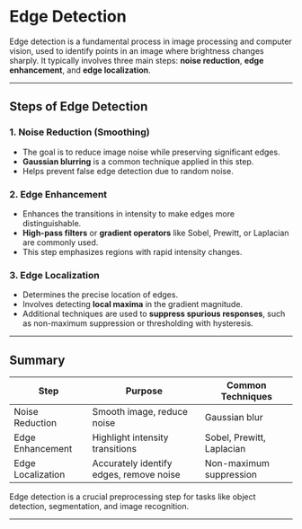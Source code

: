 # Edge Detection

Edge detection is a fundamental process in image processing and computer vision, used to identify points in an image where brightness changes sharply. It typically involves three main steps: **noise reduction**, **edge enhancement**, and **edge localization**.

---

## Steps of Edge Detection

### 1. Noise Reduction (Smoothing)
- The goal is to reduce image noise while preserving significant edges.
- **Gaussian blurring** is a common technique applied in this step.
- Helps prevent false edge detection due to random noise.

### 2. Edge Enhancement
- Enhances the transitions in intensity to make edges more distinguishable.
- **High-pass filters** or **gradient operators** like Sobel, Prewitt, or Laplacian are commonly used.
- This step emphasizes regions with rapid intensity changes.

### 3. Edge Localization
- Determines the precise location of edges.
- Involves detecting **local maxima** in the gradient magnitude.
- Additional techniques are used to **suppress spurious responses**, such as non-maximum suppression or thresholding with hysteresis.

---

## Summary

| Step              | Purpose                                 | Common Techniques        |
|-------------------|------------------------------------------|---------------------------|
| Noise Reduction    | Smooth image, reduce noise               | Gaussian blur             |
| Edge Enhancement   | Highlight intensity transitions          | Sobel, Prewitt, Laplacian |
| Edge Localization  | Accurately identify edges, remove noise  | Non-maximum suppression   |

Edge detection is a crucial preprocessing step for tasks like object detection, segmentation, and image recognition.

---
